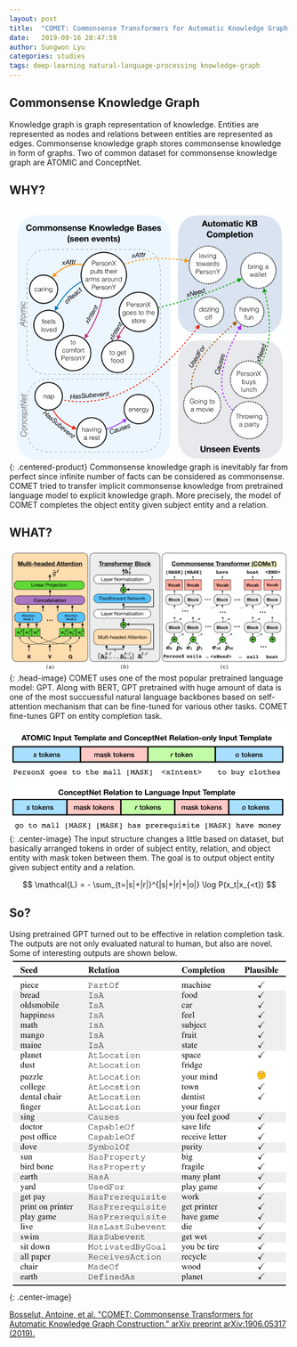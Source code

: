 ```yaml
---
layout: post
title:  "COMET: Commonsense Transformers for Automatic Knowledge Graph Construction"
date:   2019-09-16 20:47:59
author: Sungwon Lyu
categories: studies
tags: deep-learning natural-language-processing knowledge-graph
---
```

## Commonsense Knowledge Graph
Knowledge graph is graph representation of knowledge. Entities are represented as nodes and relations between entities are represented as edges. Commonsense knowledge graph stores commonsense knowledge in form of graphs. Two of common dataset for commonsense knowledge graph are ATOMIC and ConceptNet.

## WHY? 
![image](/assets/images/comet1.png){:  .centered-product}
Commonsense knowledge graph is inevitably far from perfect since infinite number of facts can be considered as commonsense. COMET tried to transfer implicit commonsense knowledge from pretrained language model to explicit knowledge graph. More precisely, the model of COMET completes the object entity given subject entity and a relation. 

## WHAT?
![image](/assets/images/comet2.png){: .head-image}
COMET uses one of the most popular pretrained language model: GPT. Along with BERT, GPT pretrained with huge amount of data is one of the most succuessful natural language backbones based on self-attention mechanism that can be fine-tuned for various other tasks. COMET fine-tunes GPT on entity completion task.

![image](/assets/images/comet3.png){: .center-image}
The input structure changes a little based on dataset, but basically arranged tokens in order of subject entity, relation, and object entity with mask token between them. The goal is to output object entity given subject entity and a relation. 

$$
\mathcal{L} = - \sum_{t=|s|+|r|}^{|s|+|r|+|o|} \log P(x_t|x_{<t})
$$

## So?
Using pretrained GPT turned out to be effective in relation completion task. The outputs are not only evaluated natural to human, but also are novel. Some of interesting outputs are shown below.
![image](/assets/images/comet4.png){: .center-image}

[Bosselut, Antoine, et al. "COMET: Commonsense Transformers for Automatic Knowledge Graph Construction." arXiv preprint arXiv:1906.05317 (2019).](https://arxiv.org/abs/1906.05317)

